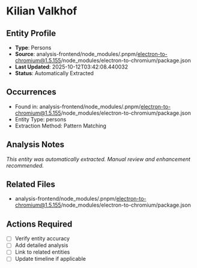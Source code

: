 # Kilian Valkhof

## Entity Profile
- **Type**: Persons
- **Source**: analysis-frontend/node_modules/.pnpm/electron-to-chromium@1.5.155/node_modules/electron-to-chromium/package.json
- **Last Updated**: 2025-10-12T03:42:08.440032
- **Status**: Automatically Extracted

## Occurrences
- Found in: analysis-frontend/node_modules/.pnpm/electron-to-chromium@1.5.155/node_modules/electron-to-chromium/package.json
- Entity Type: persons
- Extraction Method: Pattern Matching

## Analysis Notes
*This entity was automatically extracted. Manual review and enhancement recommended.*

## Related Files
- analysis-frontend/node_modules/.pnpm/electron-to-chromium@1.5.155/node_modules/electron-to-chromium/package.json

## Actions Required
- [ ] Verify entity accuracy
- [ ] Add detailed analysis
- [ ] Link to related entities
- [ ] Update timeline if applicable
